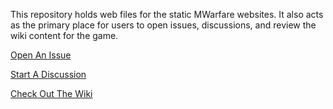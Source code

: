 This repository holds web files for the static MWarfare websites. It also acts as the primary place for users to open issues, discussions, and review the wiki content for the game. 

[Open An Issue](https://github.com/dglassow/mwarfare-web/issues)

[Start A Discussion](https://github.com/dglassow/mwarfare-web/discussions)

[Check Out The Wiki](https://github.com/dglassow/mwarfare-web/wiki) 
